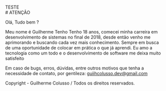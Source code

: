 <html>
  <br>TESTE</br>
# ATENÇÂO

Olá, Tudo bem ?

Meu nome é Guilherme Tenho Tenho 18 anos, comecei minha carreira em desenvolvimento de sistemas no final de 2018, desde então venho me aprimorando e buscando cada vez mais conhecimento. Sempre em busca de uma oportunidade de colocar em prática o que já aprendi. Eu amo a tecnologia como um todo e o desenvolvimento de software me deixa muito satisfeito

Em caso de bugs, erros, dúvidas, entre outros motivos que tenha a necessidade de contato, por gentileza: guiihcolusso.dev@gmail.com

Copyright - Guilherme Colusso / Todos os direitos reservados.

</html>
